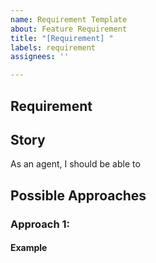 ```yaml
---
name: Requirement Template
about: Feature Requirement
title: "[Requirement] "
labels: requirement
assignees: ''

---
```


## Requirement


## Story 
As an agent, I should be able to 

## Possible Approaches
### Approach 1: 

#### Example
```

```
